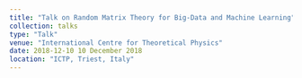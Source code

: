 ```yaml
---
title: "Talk on Random Matrix Theory for Big-Data and Machine Learning"
collection: talks
type: "Talk"
venue: "International Centre for Theoretical Physics"
date: 2018-12-10 10 December 2018
location: "ICTP, Triest, Italy"
---
```

